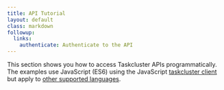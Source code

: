 ```yaml
---
title: API Tutorial
layout: default
class: markdown
followup:
  links:
    authenticate: Authenticate to the API
---
```


This section shows you how to access Taskcluster APIs programmatically.  The
examples use JavaScript (ES6) using the JavaScript [taskcluster
client](https://github.com/taskcluster/taskcluster/tree/master/clients/client) but apply to [other
supported
languages](/docs/manual/using/integration/libraries).
